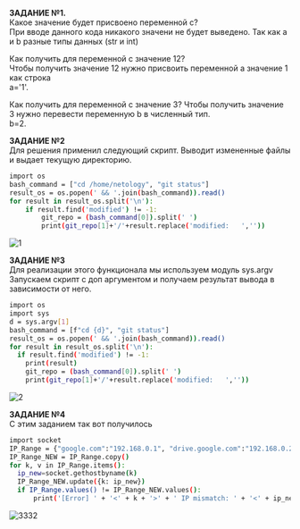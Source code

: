 **ЗАДАНИЕ №1.**  
Какое значение будет присвоено переменной c?  
При вводе данного кода никакого значени не будет выведено. Так как а и b разные типы данных (str и int)  
  
Как получить для переменной c значение 12?  
Чтобы получить значение 12 нужно присвоить переменной а значение 1 как строка  
a='1'.  
   
Как получить для переменной c значение 3? Чтобы получить значение 3 нужно перевести переменную b в численный тип.  
b=2.  
  
**ЗАДАНИЕ №2**  
Для решения применил следующий скрипт. Выводит измененные файлы и выдает текущую директорию.    
  
  ```bash
  import os
  bash_command = ["cd /home/netology", "git status"]
  result_os = os.popen(' && '.join(bash_command)).read()
  for result in result_os.split('\n'):
	  if result.find('modified') != -1:
		  git_repo = (bash_command[0]).split(' ')
		  print(git_repo[1]+'/'+result.replace('modified:   ',''))

  ```
  ![1](https://user-images.githubusercontent.com/87299405/138692651-ce93beb8-b5fd-4a85-b64a-a3c832fe585e.JPG)


**ЗАДАНИЕ №3**  
Для реализации этого функционала мы используем модуль sys.argv  
Запускаем скрипт с доп аргументом и получаем результат вывода в зависимости от него.  
  
```bash
import os
import sys
d = sys.argv[1]
bash_command = [f"cd {d}", "git status"]
result_os = os.popen(' && '.join(bash_command)).read()
for result in result_os.split('\n'):
  if result.find('modified') != -1:
    print(result)
    git_repo = (bash_command[0]).split(' ')
    print(git_repo[1]+'/'+result.replace('modified:   ',''))
```

![2](https://user-images.githubusercontent.com/87299405/138694488-82ced2dd-dce7-4838-a5fa-a120049271c3.JPG)


**ЗАДАНИЕ №4**  
С этим заданием так вот получилось  
  ```bash
  import socket
  IP_Range = {"google.com":"192.168.0.1", "drive.google.com":"192.168.0.2", "mail.google.com":"192.168.0.3"}
  IP_Range_NEW = IP_Range.copy()
  for k, v in IP_Range.items():
    ip_new=socket.gethostbyname(k)
    IP_Range_NEW.update({k: ip_new})
    if IP_Range.values() != IP_Range_NEW.values():
        print('[Error] ' + '<' + k + '>' + ' IP mismatch: ' + '<' + ip_new + '>' + ' ' + '<' + v + '>')
  ```

![3332](https://user-images.githubusercontent.com/87299405/139013664-ddd8e41f-efa1-4579-a886-37836be8560e.JPG)

